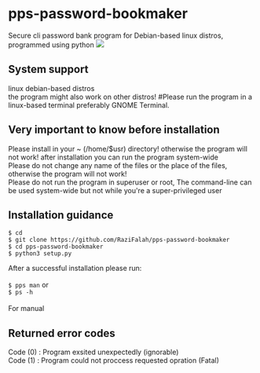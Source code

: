 <h1>pps-password-bookmaker</h1>
Secure cli password bank program for Debian-based linux distros, programmed using python
<image src="https://github-production-user-asset-6210df.s3.amazonaws.com/92949627/256702025-5458c3da-467f-4648-b1e7-c2436ee68f52.png"></image>



<h2>System support</h2>
linux debian-based distros<br>
the program might also work on other distros!
#Please run the program in a linux-based terminal preferably GNOME Terminal.

<h2>Very important to know before installation</h2>

Please install in your ~ (/home/$usr) directory! otherwise the program will not work! after installation you can run the program system-wide<br>
Please do not change any name of the files or the place of the files, otherwise the program will not work! <br>
Please do not run the program in superuser or root, The command-line can be used system-wide but not while you're a super-privileged user <br>

<h2>Installation guidance</h2>

``$ cd`` </br>
``$ git clone https://github.com/RaziFalah/pps-password-bookmaker`` </br>
``$ cd pps-password-bookmaker`` </br>
``$ python3 setup.py`` </br>


After a successful installation please run:</br></br>
``$ pps man`` or </br>
``$ ps -h``</br></br>
For manual

<h2>Returned error codes</h2>
Code (0) : Program exsited unexpectedly (ignorable)<br>
Code (1) : Program could not proccess requested opration (Fatal)
